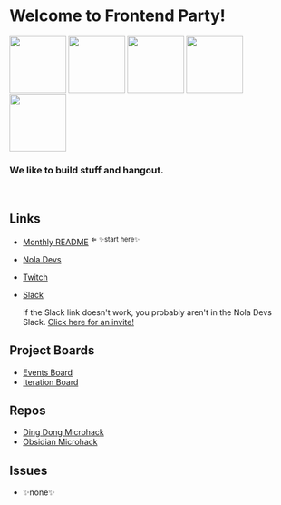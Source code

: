 

# Welcome to Frontend Party!
<img src='https://github.com/user-attachments/assets/e6c3fcb8-ddb9-4984-959c-c9d95b761f0d' width="100">
<img src='https://github.com/user-attachments/assets/f863d3df-6187-418a-9924-3b5917b0a81a' width="100">
<img src='https://github.com/user-attachments/assets/e6c3fcb8-ddb9-4984-959c-c9d95b761f0d' width="100">
<img src='https://github.com/user-attachments/assets/f863d3df-6187-418a-9924-3b5917b0a81a' width="100">
<img src='https://github.com/user-attachments/assets/e6c3fcb8-ddb9-4984-959c-c9d95b761f0d' width="100">

### **We like to build stuff and hangout.**

<br>

## Links
- [Monthly README](https://github.com/frontEndParty/MonthlyREADME/blob/main/README.md) <sup>&lArr; ✨start here✨<sup/>
  
- [Nola Devs](https://www.noladevs.org/group/frontend-party)
  
- [Twitch](https://www.twitch.tv/nolafrontendparty)
  
- [Slack](nola.slack.com/archives/front-end-party)
  
  If the Slack link doesn't work, you probably aren't in the Nola Devs Slack. [Click here for an invite!](https://join.slack.com/t/nola/shared_invite/zt-31raame4i-4OPh_OYUDXUKbd0_LYdX8g)
  

## Project Boards
- [Events Board](https://github.com/orgs/frontEndParty/projects/4/views/1)
- [Iteration Board](https://github.com/orgs/frontEndParty/projects/2)

## Repos
- [Ding Dong Microhack](https://github.com/frontEndParty/dingdong-backend)
- [Obsidian Microhack](https://github.com/frontEndParty/obsidian-micro-hack)

## Issues
- ✨none✨
